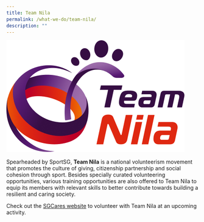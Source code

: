 ```yaml
---
title: Team Nila
permalink: /what-we-do/team-nila/
description: ""
---
```

![Team Nila](/images/team-nila-logo.png)

Spearheaded by SportSG, **Team Nila** is a national volunteerism movement that promotes the culture of giving, citizenship partnership and social cohesion through sport. Besides specially curated volunteering opportunities, various training opportunities are also offered to Team Nila to equip its members with relevant skills to better contribute towards building a resilient and caring society. 

Check out the [SGCares website](https://www.volunteer.gov.sg/volunteer/agencies/agency_details?code=TeamNila) to volunteer with Team Nila at an upcoming activity.